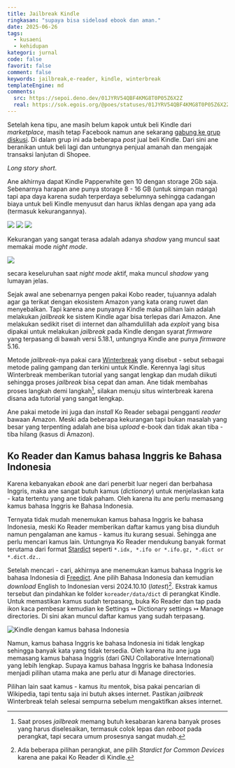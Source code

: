 ```yaml
---
title: Jailbreak Kindle
ringkasan: "supaya bisa sideload ebook dan aman."
date: 2025-06-26
tags:
  - kusaeni
  - kehidupan
kategori: jurnal
code: false
favorit: false
comment: false
keywords: jailbreak,e-reader, kindle, winterbreak
templateEngine: md
comments:
  src: https://sepoi.deno.dev/01JYRV54QBF4KMG8T0P05Z6X2Z
  real: https://sok.egois.org/@poes/statuses/01JYRV54QBF4KMG8T0P05Z6X2Z
---
```


Setelah kena tipu, ane masih belum kapok untuk beli Kindle dari _marketplace_, masih tetap Facebook namun ane sekarang [gabung ke grup diskusi](https://www.facebook.com/groups/2673005503023565). Di dalam grup ini ada beberapa _post_ jual beli Kindle. Dari sini ane beranikan untuk beli lagi dan untungnya penjual amanah dan mengajak transaksi lanjutan di Shopee.

_Long story short_.

Ane akhirnya dapat Kindle Papperwhite gen 10 dengan storage 2Gb saja. Sebenarnya harapan ane punya storage 8 - 16 GB (untuk simpan manga) tapi apa daya karena sudah terperdaya sebelumnya sehingga cadangan biaya untuk beli Kindle menyusut dan harus ikhlas dengan apa yang ada (termasuk kekurangannya).

<img src="https://ik.imagekit.io/hjse9uhdjqd/jurnal/kindle/IMG_1466_pGzQh1S4Q.jpeg?updatedAt=1750915358043" />
<img src="https://ik.imagekit.io/hjse9uhdjqd/jurnal/kindle/IMG_1467_QjjBL_Zsc.jpeg?updatedAt=1750915363990" />
<img src="https://ik.imagekit.io/hjse9uhdjqd/jurnal/kindle/IMG_1469_5nedPTtXT.jpeg?updatedAt=1750915354633" />

Kekurangan yang sangat terasa adalah adanya _shadow_ yang muncul saat memakai mode _night mode_.

<img src="https://ik.imagekit.io/hjse9uhdjqd/jurnal/kindle/IMG_1473_WylHV4WXQ.jpeg?updatedAt=1750915362926" />

<p class="sidenote">secara keseluruhan saat <i>night mode</i> aktif, maka muncul <i>shadow</i> yang lumayan jelas.</p>

Sejak awal ane sebenarnya pengen pakai Kobo reader, tujuannya adalah agar ga terikat dengan ekosistem Amazon yang kata orang ruwet dan menyebalkan. Tapi karena ane punyanya Kindle maka pilihan lain adalah melakukan _jailbreak_ ke sistem Kindle agar bisa terlepas dari Amazon. Ane melakukan sedikit riset di internet dan alhamdulillah ada _exploit_ yang bisa dipakai untuk melakukan _jailbreak_ pada Kindle dengan syarat _firmware_ yang terpasang di bawah versi 5.18.1, untungnya Kindle ane punya _firmware_ 5.16.

Metode _jailbreak_-nya pakai cara [Winterbreak](https://kindlemodding.org/jailbreaking/WinterBreak) yang disebut - sebut sebagai metode paling gampang dan terkini untuk Kindle. Kerennya lagi situs Winterbreak memberikan tutorial yang sangat lengkap dan mudah diikuti sehingga proses _jailbreak_ bisa cepat dan aman. Ane tidak membahas proses langkah demi langkah[^1], silakan menuju situs winterbreak karena disana ada tutorial yang sangat lengkap.

Ane pakai metode ini juga dan _install_ Ko Reader sebagai pengganti _reader_ bawaan Amazon. Meski ada beberapa kekurangan tapi bukan masalah yang besar yang terpenting adalah ane bisa _upload_ e-book dan tidak akan tiba - tiba hilang (kasus di Amazon).

## Ko Reader dan Kamus bahasa Inggris ke Bahasa Indonesia

Karena kebanyakan _ebook_ ane dari penerbit luar negeri dan berbahasa Inggris, maka ane sangat butuh kamus (_dictionary_) untuk menjelaskan kata - kata tertentu yang ane tidak paham. Oleh karena itu ane perlu memasang kamus bahasa Inggris ke Bahasa Indonesia.

Ternyata tidak mudah menemukan kamus bahasa Inggris ke bahasa Indonesia, meski Ko Reader memberikan daftar kamus yang bisa diunduh namun pengalaman ane kamus - kamus itu kurang sesuai. Sehingga ane perlu mencari kamus lain. Untungnya Ko Reader mendukung banyak format terutama dari format [Stardict](https://en.wikipedia.org/wiki/StarDict) seperti `*.idx, *.ifo or *.ifo.gz, *.dict or *.dict.dz.`.

Setelah mencari - cari, akhirnya ane menemukan kamus bahasa Inggris ke bahasa Indonesia di [Freedict](https://freedict.org/downloads/). Ane pilih Bahasa Indonesia dan kemudian _download_ English to Indonesian versi 2024.10.10 (_latest_)[^2]. Ekstrak kamus tersebut dan pindahkan ke folder `koreader/data/dict` di perangkat Kindle. Untuk memastikan kamus sudah terpasang, buka Ko Reader dan tap pada ikon kaca pembesar kemudian ke Settings ↣ Dictionary settings ↣ Manage directories. Di sini akan muncul daftar kamus yang sudah terpasang.

![Kindle dengan kamus bahasa Indonesia](https://ik.imagekit.io/hjse9uhdjqd/jurnal/kindle/IMG_1537_3n2bVhpeN.jpeg?updatedAt=1751456181114)

Namun, kamus bahasa Inggris ke bahasa Indonesia ini tidak lengkap sehingga banyak kata yang tidak tersedia. Oleh karena itu ane juga memasang kamus bahasa Inggris (dari GNU Collaborative International) yang lebih lengkap. Supaya kamus bahasa Inggris ke bahasa Indonesia menjadi pilihan utama maka ane perlu atur di Manage directories.

Pilihan lain saat kamus - kamus itu mentok, bisa pakai pencarian di Wikipedia, tapi tentu saja ini butuh akses internet. Pastikan _jailbreak_ Winterbreak telah selesai sempurna sebelum mengaktifkan akses internet.

[^1]: Saat proses _jailbreak_ memang butuh kesabaran karena banyak proses yang harus diselesaikan, termasuk colok lepas dan _reboot_ pada perangkat, tapi secara umum prosesnya sangat mudah.
[^2]: Ada beberapa pilihan perangkat, ane pilih _Stardict for Common Devices_ karena ane pakai Ko Reader di Kindle.
